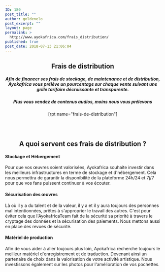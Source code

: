 ```yaml
---
ID: 180
post_title: ""
author: goldenelo
post_excerpt: ""
layout: page
permalink: >
  http://www.ayokafrica.com/frais_distribution/
published: true
post_date: 2018-07-13 21:06:04
---
```

<h2 style="text-align: center;">Frais de distribution</h2>
<h5 style="text-align: center;"><em>Afin de financer ses frais de stockage, de maintenance et de distribution, Ayokafrica vous prélève un pourcentage sur chaque vente suivant une grille tarifaire décroissante et transparente.</em></h5>
<h5 style="text-align: center;"><em>Plus vous vendez de contenus audios, moins nous vous prélevons</em></h5>
<p style="text-align: center;">[rpt name="frais-de-distribution"]</p>

<h2></h2>
&nbsp;
<h2 class="" style="text-align: center;">A quoi servent ces frais de distribution ?</h2>
<div class="gridContainer">
<div class="row spaced-cols " data-type="row">
<div class="col-sm-6 col-md-4 ">
<div class="card mdc-elevation--z3 row-card">
<div class="row">
<div class="col-sm-fit icon-col"></div>
<div class="col-sm" data-type="column">
<h4 class="color-black">Stockage et Hébergement</h4>
<p class="" style="text-align: left;">Pour que vos œuvres soient valorisées, Ayokafrica souhaite investir dans les meilleurs infrastructures en terme de stockage et d'hébergement. Cela nous permettra de garantir la disponibilité de la plateforme 24h/24 et 7j/7 pour que vos fans puissent continuer à vos écouter.</p>

</div>
</div>
</div>
</div>
<div class="col-sm-6 col-md-4 ">
<div class="card mdc-elevation--z3 row-card">
<div class="row">
<div class="col-sm" data-type="column">
<h4 class="color-black">Sécurisation des œuvres</h4>
<p class="">Là où il y a du talent et de la valeur, il y a et il y aura toujours des personnes mal intentionnées, prêtes à s'approprier le travail des autres. C'est pour éviter cela que l'AyokafricaTeam fait de la sécurité sa priorité à travers le cryptage des données et la sécurisation des paiements. Nous mettons aussi en place des revues de sécurité.</p>

</div>
</div>
</div>
</div>
<div class="col-sm-6 col-md-4 ">
<div class="card mdc-elevation--z3 row-card">
<div class="row">
<div class="col-sm-fit icon-col"></div>
<div class="col-sm" data-type="column">
<h4 class="color-black">Matériel de production</h4>
<p class="">Afin de vous aider à aller toujours plus loin, Ayokafrica recherche toujours le meilleur matériel d'enregistrement et de traduction. Devenant ainsi un partenaire de choix dans la valorisation de votre activité artistique. Nous investissons également sur les photos pour l'amélioration de vos pochettes.</p>

</div>
</div>
</div>
</div>
</div>
</div>